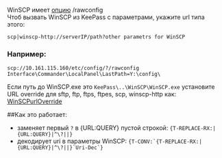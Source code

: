 WinSCP имеет  [опцию](https://winscp.net/eng/docs/rawconfig) /rawconfig   
Чтоб вызвать WinSCP из KeePass с параметрами, укажите url типа этого:
```
scp|winscp-http://serverIP/path?other parametrs for WinSCP
```
### Например:
```
scp://10.161.115.160/etc/config/?/rawconfig Interface\Commander\LocalPanel\LastPath=Y:\config\
```
Если путь до  WinSCP.exe это ```KeePass\..\WinSCP\WinSCP.exe```
установите URL override для sftp, ftp, ftps, ftpes, scp, winscp-http как: [WinSCPurlOverride](https://github.com/abakum/KeePassURLOverride/blob/main/WinSCPurlOverride)   

##Как это работает:
- заменяет первый ```?``` в {URL:QUERY} пустой строкой: ```{T-REPLACE-RX:|{URL:QUERY}|^\?||}```
- декодирует uri в параметры WinSCP: ```{T-CONV:`{T-REPLACE-RX:|{URL:QUERY}|^\?||}`Uri-Dec`}```
